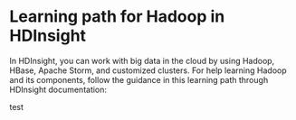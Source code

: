<properties
	pageTitle="Learning path for Hadoop in HDInsight | Microsoft Azure"
	description="Follow this learning path through documentation and resources to learn how to use Hadoop and its components in HDInsight."
	services="hdinsight"
	documentationCenter=""
	authors="nitinme"
	manager="paulettm"
	editor="cgronlun"/>

<tags
	ms.service="hdinsight"
	ms.workload="big-data"
	ms.tgt_pltfrm="na"
	ms.devlang="na"
	ms.topic="get-started-article" 
	ms.date="07/11/2015"
	ms.author="nitinme"/>



# Learning path for Hadoop in HDInsight
In HDInsight, you can work with big data in the cloud by using Hadoop, HBase, Apache Storm, and customized clusters. For help learning Hadoop and its components, follow the guidance in this learning path through HDInsight documentation:


<object type="image/svg+xml" data="https://sidneyhcontent.blob.core.windows.net/documentation/HDI.Content.Flow.svg" width="100%" height="100%">
</object>
 
test
